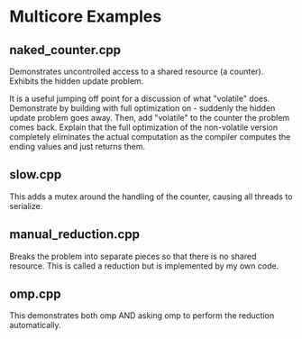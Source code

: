 # Multicore Examples

## naked_counter.cpp

Demonstrates uncontrolled access to a shared resource (a counter). Exhibits the hidden update problem.

It is a useful jumping off point for a discussion of what "volatile" does. Demonstrate by building
with full optimization on - suddenly the hidden update problem goes away. Then, add "volatile" to
the counter the problem comes back. Explain that the full optimization of the non-volatile version
completely eliminates the actual computation as the compiler computes the ending values and just
returns them.

## slow.cpp

This adds a mutex around the handling of the counter, causing all threads to serialize.

## manual_reduction.cpp

Breaks the problem into separate pieces so that there is no shared resource. This is called
a reduction but is implemented by my own code.

## omp.cpp

This demonstrates both omp AND asking omp to perform the reduction automatically.
